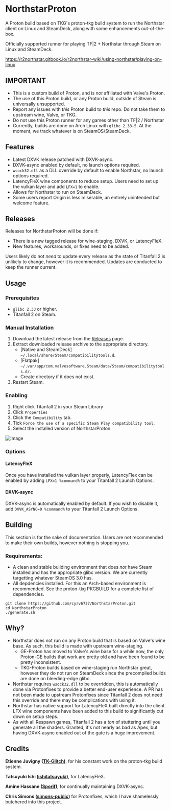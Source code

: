 # NorthstarProton
A Proton build based on TKG's proton-tkg build system to run the Northstar client on Linux and SteamDeck, along with some enhancements out-of-the-box.

Officially supported runner for playing TF|2 + Northstar through Steam on Linux and SteamDeck.

https://r2northstar.gitbook.io/r2northstar-wiki/using-northstar/playing-on-linux

## IMPORTANT

- This is a custom build of Proton, and is *not* affiliated with Valve's Proton.
- The use of this Proton build, or any Proton build, outside of Steam is universally unsupported.
- Report any issues with *this* Proton build to *this* repo. Do not take them to upstream wine, Valve, or TKG.
- Do not use this Proton runner for any games other than TF|2 / Northstar
- Currently, builds are done on Arch Linux with `glibc 2.33-5`. At the moment, we track whatever is on SteamOS/SteamDeck.

## Features
- Latest DXVK release patched with DXVK-async.
- DXVK-async enabled by default, no launch options required.
- `wsock32.dll` as a DLL override by default to enable Northstar, no launch options required.
- LatencyFleX wine components to reduce setup. Users need to set up the vulkan layer and add `LFX=1` to enable.
- Allows for Northstar to run on SteamDeck.
- Some users report Origin is less miserable, an entirely unintended but welcome feature.

## Releases

Releases for NorthstarProton will be done if:
- There is a new tagged release for wine-staging, DXVK, or LatencyFleX.
- New features, workarounds, or fixes need to be added.

Users likely do not *need* to update every release as the state of Titanfall 2 is unlikely to change, however it is recommended. Updates are conducted to keep the runner current.

## Usage

### Prerequisites
- `glibc 2.33` or higher.
- Titanfall 2 on Steam.

### Manual Installation
1) Download the latest release from the [Releases](https://github.com/cyrv6737/NorthstarProton/releases/tag/latest) page.
2) Extract downloaded release archive to the appropriate directory. 
   * [Native and SteamDeck] `~/.local/share/Steam/compatibilitytools.d`.
   * [Flatpak] `~/.var/app/com.valvesoftware.Steam/data/Steam/compatibilitytools.d/`.
   * Create directory if it does not exist.
3) Restart Steam.

### Enabling

1) Right click Titanfall 2 in your Steam Library
2) Click `Properties`
3) Click the `Compatibility` tab.
4) Tick `Force the use of a specific Steam Play compatibility tool`.
5) Select the installed version of NorthstarProton.

![image](https://user-images.githubusercontent.com/68307100/180291602-a45af9e5-c969-4194-993c-c60ed5ac00e4.png)


### Options

#### LatencyFleX

Once you have installed the vulkan layer properly, LatencyFlex can be enabled by adding `LFX=1 %command%` to your Titanfall 2 Launch Options.

#### DXVK-async

DXVK-async is automatically enabled by default. If you wish to disable it, add `DXVK_ASYNC=0 %command%` to your Titanfall 2 Launch Options.

## Building

This section is for the sake of documentation. Users are not recommended to make their own builds, however nothing is stopping you.

### Requirements:

- A clean and stable building environment that does *not* have Steam installed and has the appropriate glibc version. We are currently targetting whatever SteamOS 3.0 has.
- All depdencies installed. For this an Arch-based environment is recommended. See the proton-tkg PKGBUILD for a complete list of dependencies.

```shell
git clone https://github.com/cyrv6737/NorthstarProton.git
cd NorthstarProton
./generate.sh
```

## Why?

- Northstar does not run on any Proton build that is based on Valve's wine base. As such, this build is made with upstream wine-staging.
  - GE-Proton has moved to Valve's wine base for a while now, the only Proton-GE builds that work are pretty old and have been found to be pretty inconsistent.
  - TKG-Proton builds based on wine-staging run Northstar great, however they do not run on SteamDeck since the precompiled builds are done on bleeding-edge glibc.
- Northstar requires `wsock32.dll` to be overridden, this is automatically done via Protonfixes to provide a better end-user experience. A PR has not been made to upstream Protonfixes since Titanfall 2 does not need this override and there may be complications with using it.
- Northstar has native support for LatencyFleX built directly into the client. LFX wine components have been added to this build to significantly cut down on setup steps.
- As with all Respawn games, Titanfall 2 has a *ton* of stuttering until you generate all the shaders. Granted, it's not nearly as bad as Apex, but having DXVK-async enabled out of the gate is a huge improvement.


## Credits

**Etienne Juvigny ([TK-Glitch](https://github.com/Tk-Glitch))**, for his constant work on the proton-tkg build system.

**Tatsuyuki Ishi ([ishitatsuyuki](https://github.com/ishitatsuyuki))**, for LatencyFleX.

**Amine Hassane ([Sporif](https://github.com/Sporif))**, for continually maintaining DXVK-async.

**Chris Simons ([simons-public](https://github.com/simons-public))** for Protonfixes, which I have shamelessly butchered into this project.

